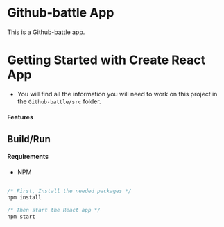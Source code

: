 <h1> Github-battle App</h1>

<!-- ## [Live Demo](https://ac-blog-app.vercel.app/) -->

This is a Github-battle app.

# Getting Started with Create React App

- You will find all the information you will need to work on this project in the `Github-battle/src` folder.


#### Features




## Build/Run

#### Requirements

- NPM

```javascript

/* First, Install the needed packages */
npm install

/* Then start the React app */
npm start

```



















